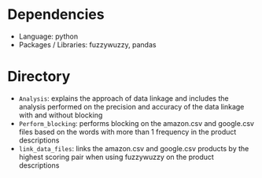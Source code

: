 # Dependencies
- Language: python
- Packages / Libraries: fuzzywuzzy, pandas
# Directory
- `Analysis`: explains the approach of data linkage and includes the analysis performed on the precision and accuracy of the data linkage with and without blocking
- `Perform_blocking`: performs blocking on the amazon.csv and google.csv files based on the words with more than 1 frequency in the product descriptions
- `link_data_files`: links the amazon.csv and google.csv products by the highest scoring pair when using fuzzywuzzy on the product descriptions
